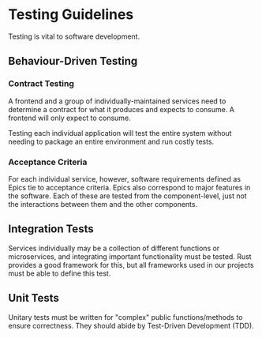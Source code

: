 # Testing Guidelines

Testing is vital to software development.

## Behaviour-Driven Testing

### Contract Testing

A frontend and a group of individually-maintained services need to determine a contract for what it produces and
expects to consume. A frontend will only expect to consume.

Testing each individual application will test the entire system without needing to package an entire environment and
run costly tests.

### Acceptance Criteria

For each individual service, however, software requirements defined as Epics tie to acceptance criteria. Epics also
correspond to major features in the software. Each of these are tested from the component-level, just not the
 interactions between them and the other components.

## Integration Tests

Services individually may be a collection of different functions or microservices, and integrating important
functionality must be tested. Rust provides a good framework for this, but all frameworks used in our projects must
be able to define this test.

## Unit Tests

Unitary tests must be written for "complex" public functions/methods to ensure correctness. They should abide by
Test-Driven Development (TDD).
